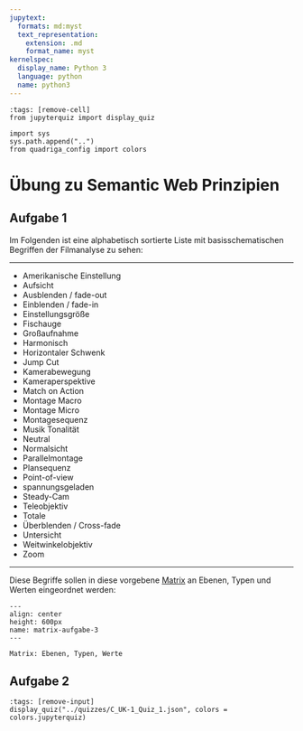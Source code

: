 ```yaml
---
jupytext:
  formats: md:myst
  text_representation:
    extension: .md
    format_name: myst
kernelspec:
  display_name: Python 3
  language: python
  name: python3
---
```

```{code-cell} ipython3
:tags: [remove-cell]
from jupyterquiz import display_quiz

import sys
sys.path.append("..")
from quadriga_config import colors
```

# Übung zu Semantic Web Prinzipien
## Aufgabe 1

Im Folgenden ist eine alphabetisch sortierte Liste mit basisschematischen Begriffen der Filmanalyse zu sehen:
______________________
* Amerikanische Einstellung
* Aufsicht
* Ausblenden / fade-out
* Einblenden / fade-in
* Einstellungsgröße
* Fischauge
* Großaufnahme
* Harmonisch
* Horizontaler Schwenk
* Jump Cut
* Kamerabewegung
* Kameraperspektive
* Match on Action
* Montage Macro
* Montage Micro
* Montagesequenz
* Musik Tonalität
* Neutral
* Normalsicht
* Parallelmontage
* Plansequenz
* Point-of-view
* spannungsgeladen
* Steady-Cam
* Teleobjektiv
* Totale
* Überblenden / Cross-fade
* Untersicht
* Weitwinkelobjektiv
* Zoom
______________________
Diese Begriffe sollen in diese vorgebene [Matrix](../assets/Einarbeiten_in_die_Filmontologie_Aufgabe_1_Quadriga.docx) an Ebenen, Typen und Werten eingeordnet werden: 
```{figure} ../assets/Matrix-A3.png
---
align: center
height: 600px
name: matrix-aufgabe-3
---

Matrix: Ebenen, Typen, Werte
```
## Aufgabe 2

```{code-cell} ipython3
:tags: [remove-input]
display_quiz("../quizzes/C_UK-1_Quiz_1.json", colors = colors.jupyterquiz)
```